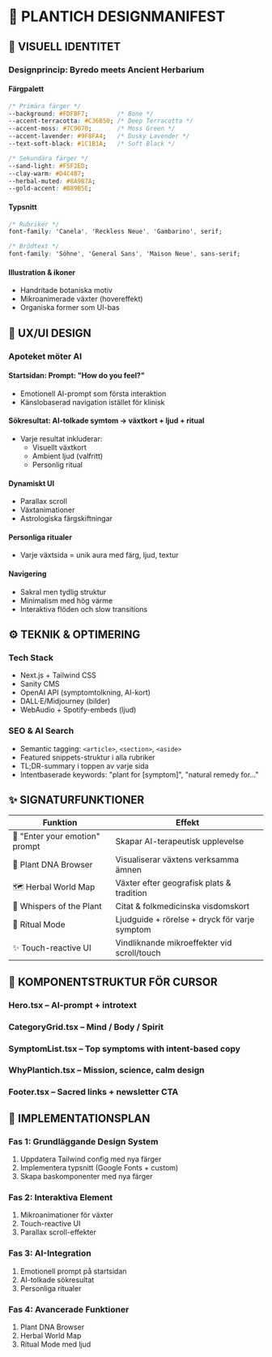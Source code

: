 # 🌿 PLANTICH DESIGNMANIFEST
## 🎨 VISUELL IDENTITET

### Designprincip: Byredo meets Ancient Herbarium

#### Färgpalett
```css
/* Primära färger */
--background: #FDFBF7;        /* Bone */
--accent-terracotta: #C36B50; /* Deep Terracotta */
--accent-moss: #7C9070;       /* Moss Green */
--accent-lavender: #9F8FA4;   /* Dusky Lavender */
--text-soft-black: #1C1B1A;   /* Soft Black */

/* Sekundära färger */
--sand-light: #F5F2ED;
--clay-warm: #D4C4B7;
--herbal-muted: #8A9B7A;
--gold-accent: #B89B5E;
```

#### Typsnitt
```css
/* Rubriker */
font-family: 'Canela', 'Reckless Neue', 'Gambarino', serif;

/* Brödtext */
font-family: 'Söhne', 'General Sans', 'Maison Neue', sans-serif;
```

#### Illustration & ikoner
- Handritade botaniska motiv
- Mikroanimerade växter (hovereffekt)
- Organiska former som UI-bas

## 🧘 UX/UI DESIGN

### Apoteket möter AI

#### Startsidan: Prompt: "How do you feel?"
- Emotionell AI-prompt som första interaktion
- Känslobaserad navigation istället för klinisk

#### Sökresultat: AI-tolkade symtom → växtkort + ljud + ritual
- Varje resultat inkluderar:
  - Visuellt växtkort
  - Ambient ljud (valfritt)
  - Personlig ritual

#### Dynamiskt UI
- Parallax scroll
- Växtanimationer
- Astrologiska färgskiftningar

#### Personliga ritualer
- Varje växtsida = unik aura med färg, ljud, textur

#### Navigering
- Sakral men tydlig struktur
- Minimalism med hög värme
- Interaktiva flöden och slow transitions

## ⚙️ TEKNIK & OPTIMERING

### Tech Stack
- Next.js + Tailwind CSS
- Sanity CMS
- OpenAI API (symptomtolkning, AI-kort)
- DALL·E/Midjourney (bilder)
- WebAudio + Spotify-embeds (ljud)

### SEO & AI Search
- Semantic tagging: `<article>`, `<section>`, `<aside>`
- Featured snippets-struktur i alla rubriker
- TL;DR-summary i toppen av varje sida
- Intentbaserade keywords: "plant for [symptom]", "natural remedy for..."

## ✨ SIGNATURFUNKTIONER

| Funktion | Effekt |
|----------|--------|
| 🌌 "Enter your emotion" prompt | Skapar AI-terapeutisk upplevelse |
| 🧬 Plant DNA Browser | Visualiserar växtens verksamma ämnen |
| 🗺️ Herbal World Map | Växter efter geografisk plats & tradition |
| 📖 Whispers of the Plant | Citat & folkmedicinska visdomskort |
| 📲 Ritual Mode | Ljudguide + rörelse + dryck för varje symptom |
| ✨ Touch-reactive UI | Vindliknande mikroeffekter vid scroll/touch |

## 📐 KOMPONENTSTRUKTUR FÖR CURSOR

### Hero.tsx – AI-prompt + introtext
### CategoryGrid.tsx – Mind / Body / Spirit
### SymptomList.tsx – Top symptoms with intent-based copy
### WhyPlantich.tsx – Mission, science, calm design
### Footer.tsx – Sacred links + newsletter CTA

## 🎯 IMPLEMENTATIONSPLAN

### Fas 1: Grundläggande Design System
1. Uppdatera Tailwind config med nya färger
2. Implementera typsnitt (Google Fonts + custom)
3. Skapa baskomponenter med nya färger

### Fas 2: Interaktiva Element
1. Mikroanimationer för växter
2. Touch-reactive UI
3. Parallax scroll-effekter

### Fas 3: AI-Integration
1. Emotionell prompt på startsidan
2. AI-tolkade sökresultat
3. Personliga ritualer

### Fas 4: Avancerade Funktioner
1. Plant DNA Browser
2. Herbal World Map
3. Ritual Mode med ljud
